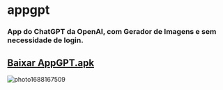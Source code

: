 # appgpt
### App do ChatGPT da OpenAI, com Gerador de Imagens e sem necessidade de login.
## [Baixar AppGPT.apk](https://github.com/proxlu/appgpt/raw/main/AppGPT.apk)
![photo1688167509](https://github.com/proxlu/appgpt/assets/105125779/7edfa6be-f5df-44aa-8b5c-e4865076f06b)
